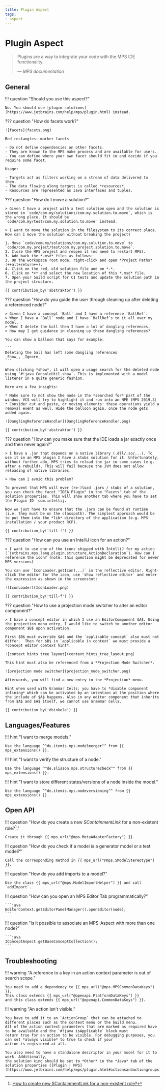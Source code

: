 ```yaml
---
title: Plugin Aspect
tags:
- aspect
---
```


# Plugin Aspect

> Plugins are a way to integrate your code with the MPS IDE functionality.
>
> — <cite>MPS documentation</cite>

## General

!!! question "Should you use this aspect?"

    No. You should use [plugin solutions](https://www.jetbrains.com/help/mps/plugin.html) instead.

??? question "How do facets work?"

    ![facets](facets.png)

    Red rectangles: marker facets
    
    - Do not define dependencies on other facets.
    - They are known to the MPS make process and are available for users.
    - You can define where your own facet should fit in and decide if you require some facet.

    Usage:

    - Targets act as filters working on a stream of data delivered to them.
    - The data flowing along targets is called *resources*.
    - Resources are represented as Java interfaces and tuples.

??? question "How do I move a solution?"

    > Given I have a project with a test solution open and the solution is stored in `code/com.my/solutions/com.my.solution.to.move`, which is the wrong place. It should be `code/com.my/test/com.my.solution.to.move` instead.

    > I want to move the solution in the filesystem to its correct place. How can I move the solution without breaking the project?

    1. Move `code/com.my/solutions/com.my.solution.to.move` to `code/com.my.project/test/com.my.project.solution.to.move`.
    2. Close the MPS project and reopen it (no need to restart MPS).
    3. Add back the *.msd* files as follows:
    3. On the workspace root node, right-click and open *Project Paths* (++alt+return++).
    4. Click on the red, old solution file and on *-*.
    6. Click on *+* and select the new location of this *.msd* file.
    7. Open your build script for CI tests and update the solution path in the project structure.

    {{ contribution_by('abstraktor') }}

??? question "How do you guide the user through cleaning up after deleting a referenced node?"

    > Given I have a concept `Ball` and I have a reference `BallRef`.
    > When I have a `Ball` node and I have `BallRef`s to it all over my model.
    > When I delete the ball then I have a lot of dangling references.
    > How may I get guidance in cleaning up these dangling references?

    You can show a balloon that says for example:

    ```
    Deleting the ball has left some dangling references
    _Show_, _Ignore_
    ```

    When clicking *show*, it will open a usage search for the deleted node using `#!java ConsoleUtil.show`. This is implemented with a model listener in a quite generic fashion.

    Here are a few insights:

    * Make sure to not show the node in the *searched for* part of the window. VCS will try to highlight it and run into an NPE (MPS 2019.3)
    * Consider cut and paste, or moving elements: these operations yield a removal event as well. Hide the balloon again, once the node gets added again.

    ![DanglingReferenceHandler](DanglingReferenceHandler.png)

    {{ contribution_by('abstraktor') }}

??? question "How can you make sure that the IDE loads a jar exactly once and then never again?"

    > I have a .jar that depends on a native library (.dll/.so/...). To use it in an MPS plugin I have a stubs solution for it. Unfortunately, without further ado, MPS tries to reload the jar in some cases (e.g. after a rebuild). This will fail because the JVM does not allow reloading of native libraries.
    
    > How can I avoid this problem?

    To prevent that MPS will ever (re-)load .jars / stubs of a solution, you can check the facet "IDEA Plugin" in the "Facets" tab of the solution properties. This will show another tab where you have to set the Plugin ID `com.intellij.

    Now we just have to ensure that the .jars can be found at runtime (i.e. they must be on the classpath). The simplest approach would be to put them into the *lib* directory of the application (e.g. MPS installation / your product RCP).

    {{ contribution_by('till-f') }}

??? question "How can you use an IntelliJ icon for an action?"

    > I want to use one of the icons shipped with IntelliJ for my action (`jetbrains.mps.lang.plugin.structure.ActionDeclaration`). How can I reference the icon? (note: this question might be deprecated for newer MPS versions)

    You can use `IconLoader.getIcon(...)` in the reflective editor. Right-click the editor for the icon, use `show reflective editor` and enter the expression as shown in the screenshot:

    ![IconLoader](IconLoader.png)

    {{ contribution_by('till-f') }}

??? question "How to use a projection mode switcher to alter an editor component?"

    > I have a concept editor in which I use an EditorComponent $A$. Using the projection menu entry, I would like to switch to another editor component $B$ upon activation.

    First $B$ must override $A$ and the `applicable concept` also must not differ.  Then for $B$ in `applicable in context` we must provide a *concept editor context hint*.

    ![context hints tree layout](context_hints_tree_layout.png)

    This hint must also be referenced from a *Projection Mode Switcher*.

    ![projection mode switcher](projection_mode_switcher.png)
    
    Afterwards, you will find a new entry in the *Projection* menu.
    
    Hint when used with Grammar Cells: you have to *disable component inlining* which can be activated by an intention at the position where the include of $A$ happens. Also in any editor component that inherits from $A$ and $A$ itself, we cannot use Grammar Cells.

    {{ contribution_by('dbinkele') }}

## Languages/Features

!!! hint "I want to merge models."

    Use the language ^^de.itemis.mps.modelmerger^^ from {{ mps_extensions() }}.

!!! hint "I want to verify the structure of a node."

    Use the language ^^de.slisson.mps.structurecheck^^ from {{ mps_extensions() }}.

!!! hint "I want to store different states/versions of a node inside the model."

    Use the language ^^de.itemis.mps.nodeversioning^^ from {{ mps_extensions() }}.

## Open API

!!! question "How do you create a new *SContainmentLink* for a non-existent role?[^1]."

    Create it through {{ mps_url("@mps.MetaAdapterFactory") }}.

!!! question "How do you check if a model is a generator model or a test model?"

    Call the corresponding method in {{ mps_url("@mps.SModelStereotype") }}.

!!! question "How do you add imports to a model?"

    Use the class {{ mps_url("@mps.ModelImportHelper") }} and call `addImport`.

!!! question "How can you open an MPS Editor Tab programmatically?"

    ```java
    EditorContext.getEditorPanelManager().openEditor(node);
    ```

!!! question "Is it possible to associate an MPS-Aspect with more than one node?"

    ```java
    IConceptAspect.getBaseConceptCollection();
    ```

## Troubleshooting

!!! warning "A reference to a key in an action context parameter is out of search scope."

    You need to add a dependency to {{ mps_url("@mps.MPSCommonDataKeys") }}.
    This class extends {{ mps_url("@openapi.PlatformDataKeys") }}
    and this class extends {{ mps_url("@openapi.CommonDataKeys") }}.

!!! warning "An action isn't visible."

    You have to add it to an `ActionGroup` that can be attached to different places such as the context menu or the build menu. 
    All of the action context parameters that are marked as required have to be available and the `#!java isApplicable` block must
    return true for an action to be visible. For debugging purposes, you can set *always visible* to true to check if your
    action is registered at all. 

    You also need to have a standalone descriptor in your model for it to work. Additionally,
    the solution kind should be set to *Other* in the *Java* tab of the solution properties ([Plugin | MPS](https://www.jetbrains.com/help/mps/plugin.html#actionsandactiongroups)).

[^1]:[How to create new SContainmentLink for a non-existent role?](https://mps-support.jetbrains.com/hc/en-us/community/posts/360009473300-How-to-create-new-SContainmentLink-for-non-existent-role-)